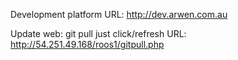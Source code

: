 Development platform URL: 
http://dev.arwen.com.au

Update web: git pull just click/refresh URL:
http://54.251.49.168/roos1/gitpull.php